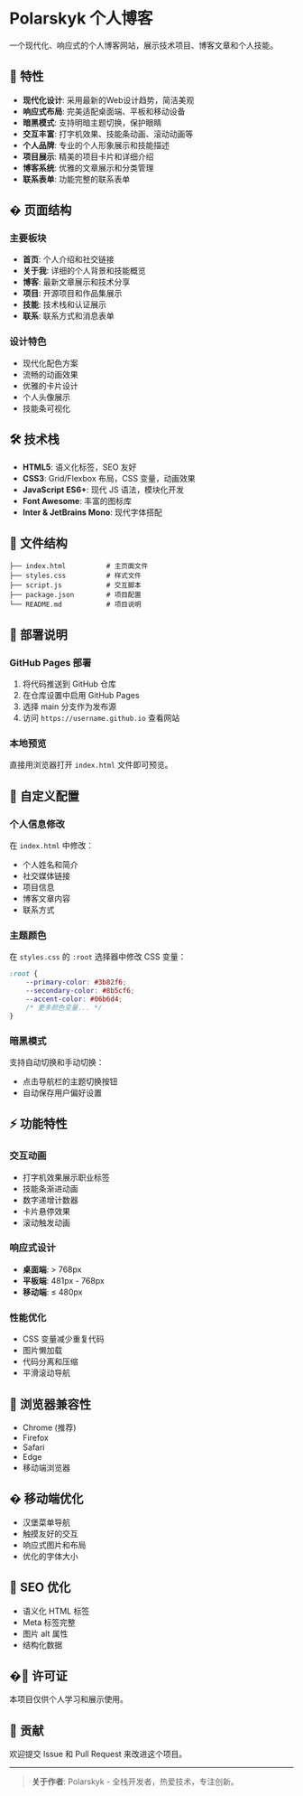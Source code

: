 # Polarskyk 个人博客

一个现代化、响应式的个人博客网站，展示技术项目、博客文章和个人技能。

## 🌟 特性

- **现代化设计**: 采用最新的Web设计趋势，简洁美观
- **响应式布局**: 完美适配桌面端、平板和移动设备
- **暗黑模式**: 支持明暗主题切换，保护眼睛
- **交互丰富**: 打字机效果、技能条动画、滚动动画等
- **个人品牌**: 专业的个人形象展示和技能描述
- **项目展示**: 精美的项目卡片和详细介绍
- **博客系统**: 优雅的文章展示和分类管理
- **联系表单**: 功能完整的联系表单

## � 页面结构

### 主要板块
- **首页**: 个人介绍和社交链接
- **关于我**: 详细的个人背景和技能概览
- **博客**: 最新文章展示和技术分享
- **项目**: 开源项目和作品集展示
- **技能**: 技术栈和认证展示
- **联系**: 联系方式和消息表单

### 设计特色
- 现代化配色方案
- 流畅的动画效果
- 优雅的卡片设计
- 个人头像展示
- 技能条可视化

## 🛠️ 技术栈

- **HTML5**: 语义化标签，SEO 友好
- **CSS3**: Grid/Flexbox 布局，CSS 变量，动画效果
- **JavaScript ES6+**: 现代 JS 语法，模块化开发
- **Font Awesome**: 丰富的图标库
- **Inter & JetBrains Mono**: 现代字体搭配

## 📂 文件结构

```
├── index.html          # 主页面文件
├── styles.css          # 样式文件
├── script.js           # 交互脚本
├── package.json        # 项目配置
└── README.md           # 项目说明
```

## 🚀 部署说明

### GitHub Pages 部署
1. 将代码推送到 GitHub 仓库
2. 在仓库设置中启用 GitHub Pages
3. 选择 main 分支作为发布源
4. 访问 `https://username.github.io` 查看网站

### 本地预览
直接用浏览器打开 `index.html` 文件即可预览。

## 🎨 自定义配置

### 个人信息修改
在 `index.html` 中修改：
- 个人姓名和简介
- 社交媒体链接
- 项目信息
- 博客文章内容
- 联系方式

### 主题颜色
在 `styles.css` 的 `:root` 选择器中修改 CSS 变量：
```css
:root {
    --primary-color: #3b82f6;
    --secondary-color: #8b5cf6;
    --accent-color: #06b6d4;
    /* 更多颜色变量... */
}
```

### 暗黑模式
支持自动切换和手动切换：
- 点击导航栏的主题切换按钮
- 自动保存用户偏好设置

## ⚡ 功能特性

### 交互动画
- 打字机效果展示职业标签
- 技能条渐进动画
- 数字递增计数器
- 卡片悬停效果
- 滚动触发动画

### 响应式设计
- **桌面端**: > 768px
- **平板端**: 481px - 768px  
- **移动端**: ≤ 480px

### 性能优化
- CSS 变量减少重复代码
- 图片懒加载
- 代码分离和压缩
- 平滑滚动导航

## 🔧 浏览器兼容性

- Chrome (推荐)
- Firefox
- Safari
- Edge
- 移动端浏览器

## � 移动端优化

- 汉堡菜单导航
- 触摸友好的交互
- 响应式图片和布局
- 优化的字体大小

## 🎯 SEO 优化

- 语义化 HTML 标签
- Meta 标签完整
- 图片 alt 属性
- 结构化数据

## �📄 许可证

本项目仅供个人学习和展示使用。

## 🤝 贡献

欢迎提交 Issue 和 Pull Request 来改进这个项目。

---

> **关于作者**: Polarskyk - 全栈开发者，热爱技术，专注创新。